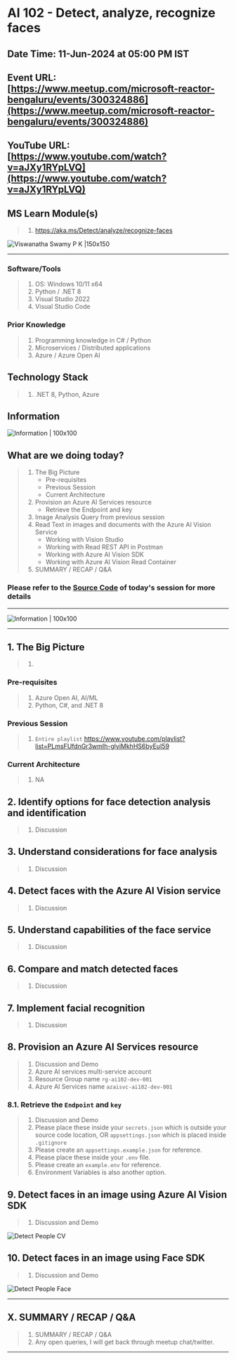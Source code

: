 # AI 102 - Detect, analyze, recognize faces

## Date Time: 11-Jun-2024 at 05:00 PM IST

## Event URL: [https://www.meetup.com/microsoft-reactor-bengaluru/events/300324886](https://www.meetup.com/microsoft-reactor-bengaluru/events/300324886)

## YouTube URL: [https://www.youtube.com/watch?v=aJXy1RYpLVQ](https://www.youtube.com/watch?v=aJXy1RYpLVQ)

## MS Learn Module(s)

> 1. <https://aka.ms/Detect/analyze/recognize-faces>

![Viswanatha Swamy P K |150x150](./Documentation/Images/ViswanathaSwamyPK.PNG)

---

### Software/Tools

> 1. OS: Windows 10/11 x64
> 1. Python / .NET 8
> 1. Visual Studio 2022
> 1. Visual Studio Code

### Prior Knowledge

> 1. Programming knowledge in C# / Python
> 1. Microservices / Distributed applications
> 1. Azure / Azure Open AI

## Technology Stack

> 1. .NET 8, Python, Azure

## Information

![Information | 100x100](../Documentation/Images/Information.PNG)

## What are we doing today?

> 1. The Big Picture
>    - Pre-requisites
>    - Previous Session
>    - Current Architecture
> 1. Provision an Azure AI Services resource
>    - Retrieve the Endpoint and key
> 1. Image Analysis Query from previous session
> 1. Read Text in images and documents with the Azure AI Vision Service
>    - Working with Vision Studio
>    - Working with Read REST API in Postman
>    - Working with Azure AI Vision SDK
>    - Working with Azure AI Vision Read Container
> 1. SUMMARY / RECAP / Q&A

### Please refer to the [**Source Code**](https://github.com/vishipayyallore/aiml-2024/tree/main/ai102demos) of today's session for more details

---

![Information | 100x100](../Documentation/Images/SeatBelt.PNG)

---

## 1. The Big Picture

> 1. <ToBeDone-Detect-Faces-Link>

### Pre-requisites

> 1. Azure Open AI, AI/ML
> 1. Python, C#, and .NET 8

### Previous Session

> 1. `Entire playlist` <https://www.youtube.com/playlist?list=PLmsFUfdnGr3wmIh-glyiMkhHS6byEuI59>

### Current Architecture

> 1. NA

## 2. Identify options for face detection analysis and identification

> 1. Discussion

## 3. Understand considerations for face analysis

> 1. Discussion

## 4. Detect faces with the Azure AI Vision service

> 1. Discussion

## 5. Understand capabilities of the face service

> 1. Discussion

## 6. Compare and match detected faces

> 1. Discussion

## 7. Implement facial recognition

> 1. Discussion

## 8. Provision an Azure AI Services resource

> 1. Discussion and Demo
> 1. Azure AI services multi-service account
> 1. Resource Group name `rg-ai102-dev-001`
> 1. Azure AI Services name `azaisvc-ai102-dev-001`

### 8.1. Retrieve the `Endpoint` and `key`

> 1. Discussion and Demo
> 1. Please place these inside your `secrets.json` which is outside your source code location, OR `appsettings.json` which is placed inside `.gitignore`
> 1. Please create an `appsettings.example.json` for reference.
> 1. Please place these inside your `.env` file.
> 1. Please create an `example.env` for reference.
> 1. Environment Variables is also another option.

## 9. Detect faces in an image using Azure AI Vision SDK

> 1. Discussion and Demo

![Detect People CV](Documentation/Images/Detect_People_CV.PNG)

## 10. Detect faces in an image using Face SDK

> 1. Discussion and Demo

![Detect People Face](Documentation/Images/Detect_People_Face.PNG)

---

## X. SUMMARY / RECAP / Q&A

> 1. SUMMARY / RECAP / Q&A
> 2. Any open queries, I will get back through meetup chat/twitter.

---
